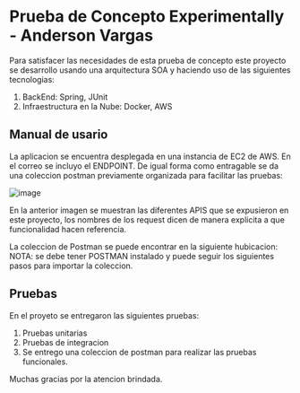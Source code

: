 # Prueba de Concepto Experimentally - Anderson Vargas

 Para satisfacer las necesidades de esta prueba de concepto este proyecto se desarrollo usando una arquitectura SOA y haciendo uso de las siguientes tecnologias: 
 
 1) BackEnd: Spring, JUnit
 2) Infraestructura en la Nube: Docker, AWS

## Manual de usario

La aplicacion se encuentra desplegada en una instancia de EC2 de AWS. En el correo se incluyo el ENDPOINT. De igual forma como entragable se da una coleccion postman previamente organizada para facilitar las pruebas:

![image](https://user-images.githubusercontent.com/37490103/116577108-ce71d880-a8d5-11eb-964a-59133fae0f0f.png)

En la anterior imagen se muestran las diferentes APIS que se expusieron en este proyecto, los nombres de los request dicen de manera explicita a que funcionalidad hacen referencia.

La coleccion de Postman se puede encontrar en la siguiente hubicacion: 
NOTA: se debe tener POSTMAN instalado y puede seguir los siguientes pasos para importar la coleccion.

## Pruebas
En el proyeto se entregaron las siguientes pruebas:

1) Pruebas unitarias
2) Pruebas de integracion
3) Se entrego una coleccion de postman para realizar las pruebas funcionales.

Muchas gracias por la atencion brindada.
